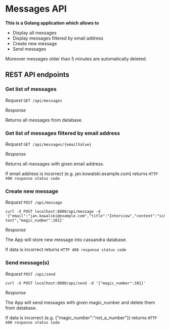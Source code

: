 # Messages API
**This is a Golang application which allows to**

* Display all messages
* Display messages filtered by email address
* Create new message
* Send messages

Moreover messages older than 5 minutes are automatically deleted.

## REST API endpoints

### Get list of messages
*Request*
`GET /api/messages`

*Response*

Returns all messages from database.

### Get list of messages filtered by email address
*Request*
`GET /api/messages/{emailValue}`

*Response*

Returns all messages with given email address.

If email address is incorrect (e.g. jan.kowalski.example.com) returns `HTTP 400 response status code`

### Create new message
*Request*
`POST /api/message`
```
curl -X POST localhost:8000/api/message -d '{"email":"jan.kowalski@example.com","title":"Interview","content":"simple text","magic_number":101}'
```

*Response*

The App will store new message into cassandra database.

If data is incorrect returns `HTTP 400 response status code`

### Send message(s)
*Request*
`POST /api/send`
```
curl -X POST localhost:8000/api/send -d '{"magic_number":101}'
```

*Response*

The App will send messages with given magic_number and delete them from database.

If data is incorrect (e.g. {"magic_number":"not_a_number"}) returns `HTTP 400 response status code`

